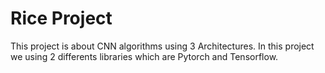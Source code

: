 # Rice Project
This project is about CNN algorithms using 3 Architectures. In this project we using 2 differents libraries which are Pytorch and Tensorflow.  